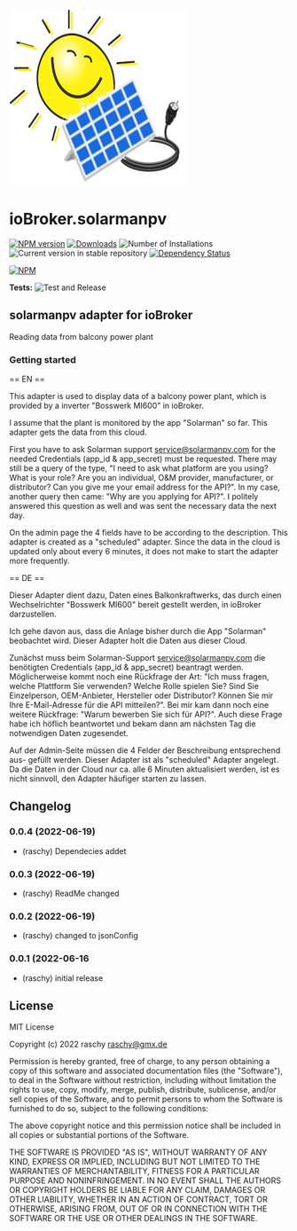 ![Logo](admin/solarmanpv.png)
# ioBroker.solarmanpv

[![NPM version](https://img.shields.io/npm/v/iobroker.solarmanpv.svg)](https://www.npmjs.com/package/iobroker.solarmanpv)
[![Downloads](https://img.shields.io/npm/dm/iobroker.solarmanpv.svg)](https://www.npmjs.com/package/iobroker.solarmanpv)
![Number of Installations](https://iobroker.live/badges/solarmanpv-installed.svg)
![Current version in stable repository](https://iobroker.live/badges/solarmanpv-stable.svg)
[![Dependency Status](https://img.shields.io/david/raschy/iobroker.solarmanpv.svg)](https://david-dm.org/raschy/iobroker.solarmanpv)

[![NPM](https://nodei.co/npm/iobroker.solarmanpv.png?downloads=true)](https://nodei.co/npm/iobroker.solarmanpv/)

**Tests:** ![Test and Release](https://github.com/raschy/ioBroker.solarmanpv/workflows/Test%20and%20Release/badge.svg)

## solarmanpv adapter for ioBroker

Reading data from balcony power plant


### Getting started

== EN ==

This adapter is used to display data of a balcony power plant, which 
is provided by a inverter "Bosswerk MI600" in ioBroker.

I assume that the plant is monitored by the app "Solarman" so far. 
This adapter gets the data from this cloud.

First you have to ask Solarman support <service@solarmanpv.com> for 
the needed Credentials (app_id & app_secret) must be requested.
There may still be a query of the type, "I need to ask what platform 
are you using? What is your role? Are you an individual, O&M provider, 
manufacturer, or distributor? Can you give me your email address for 
the API?". In my case, another query then came: "Why are you applying 
for API?". I politely answered this question as well and was sent the 
necessary data the next day.

On the admin page the 4 fields  have to be according to the description. 
This adapter is created as a "scheduled" adapter. 
Since the data in the cloud is updated only about every 6 minutes, 
it does not make to start the adapter more frequently.


== DE ==

Dieser Adapter dient dazu, Daten eines Balkonkraftwerks, das durch einen 
Wechselrichter "Bosswerk MI600" bereit gestellt werden, in ioBroker darzustellen.

Ich gehe davon aus, dass die Anlage bisher durch die App "Solarman" beobachtet 
wird. Dieser Adapter holt die Daten aus dieser Cloud.

Zunächst muss beim Solarman-Support <service@solarmanpv.com> die benötigten 
Credentials (app_id & app_secret) beantragt werden.
Möglicherweise kommt noch eine Rückfrage der Art: "Ich muss fragen, welche 
Plattform Sie verwenden? Welche Rolle spielen Sie? Sind Sie Einzelperson, 
OEM-Anbieter, Hersteller oder Distributor? Können Sie mir Ihre E-Mail-Adresse 
für die API mitteilen?". Bei mir kam dann noch eine weitere Rückfrage: 
"Warum bewerben Sie sich für API?". Auch diese Frage habe ich höflich 
beantwortet und bekam dann am nächsten Tag die notwendigen Daten zugesendet.

Auf der Admin-Seite müssen die 4 Felder der Beschreibung entsprechend aus-
gefüllt werden. Dieser Adapter ist als "scheduled" Adapter angelegt. Da die 
Daten in der Cloud nur ca. alle 6 Minuten aktualisiert werden, ist es nicht 
sinnvoll, den Adapter häufiger starten zu lassen.


## Changelog
<!--
	Placeholder for the next version (at the beginning of the line):
	### **WORK IN PROGRESS**
-->
### 0.0.4 (2022-06-19)

* (raschy) Dependecies addet

### 0.0.3 (2022-06-19)

* (raschy) ReadMe changed

### 0.0.2 (2022-06-19)

* (raschy) changed to jsonConfig

### 0.0.1 (2022-06-16

* (raschy) initial release

## License
MIT License

Copyright (c) 2022 raschy <raschy@gmx.de>

Permission is hereby granted, free of charge, to any person obtaining a copy
of this software and associated documentation files (the "Software"), to deal
in the Software without restriction, including without limitation the rights
to use, copy, modify, merge, publish, distribute, sublicense, and/or sell
copies of the Software, and to permit persons to whom the Software is
furnished to do so, subject to the following conditions:

The above copyright notice and this permission notice shall be included in all
copies or substantial portions of the Software.

THE SOFTWARE IS PROVIDED "AS IS", WITHOUT WARRANTY OF ANY KIND, EXPRESS OR
IMPLIED, INCLUDING BUT NOT LIMITED TO THE WARRANTIES OF MERCHANTABILITY,
FITNESS FOR A PARTICULAR PURPOSE AND NONINFRINGEMENT. IN NO EVENT SHALL THE
AUTHORS OR COPYRIGHT HOLDERS BE LIABLE FOR ANY CLAIM, DAMAGES OR OTHER
LIABILITY, WHETHER IN AN ACTION OF CONTRACT, TORT OR OTHERWISE, ARISING FROM,
OUT OF OR IN CONNECTION WITH THE SOFTWARE OR THE USE OR OTHER DEALINGS IN THE
SOFTWARE.